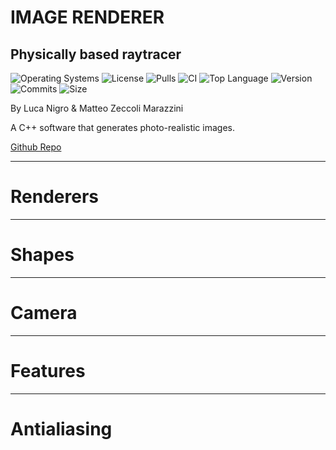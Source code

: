 <!-- .slide: data-state="layout-title"  -->

# IMAGE RENDERER

## Physically based raytracer

![Operating Systems](https://img.shields.io/badge/OS-Linux%20%7C%20MacOS%20%7C%20Windows-lightgrey)
![License](https://img.shields.io/github/license/teozec/image-renderer)
![Pulls](https://img.shields.io/github/issues-pr/teozec/image-renderer)
![CI](https://img.shields.io/github/workflow/status/teozec/image-renderer/CMake)
![Top Language](https://img.shields.io/github/languages/top/teozec/image-renderer)
![Version](https://img.shields.io/github/v/release/teozec/image-renderer)
![Commits](https://img.shields.io/github/commit-activity/m/teozec/image-renderer)
![Size](https://img.shields.io/github/repo-size/teozec/image-renderer)

<p>By Luca Nigro & Matteo Zeccoli Marazzini</p>

<p>A C++ software that generates photo-realistic images.</p>
  
<p class="no-fragment btn-group" role="group" aria-label="Basic example">
<a class="btn btn-lg btn-warning text-dark" href="https://github.com/teozec/image-renderer">Github Repo</a>
</p>

---

<!-- .slide: data-state="layout-has-icon" class="bg-dark" -->

# Renderers <i class="fab fa-solid fa-lightbulb"></i>

---

<!-- .slide: data-state="layout-has-icon" class="bg-dark" -->

# Shapes <i class="fab fa-solid fa-shapes"></i>

---

<!-- .slide: data-state="layout-has-icon" class="bg-dark" -->

# Camera <i class="fab fa-solid fa-tv"></i>

---

<!-- .slide: data-state="layout-has-icon" class="bg-dark" -->

# Features <i class="fab fa-solid fa-toolbox"></i>

---

<!-- .slide: data-state="layout-mostly-image" data-background-image="images/antialiasing.gif" -->

# Antialiasing


